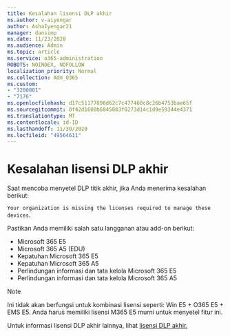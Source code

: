 ```yaml
---
title: Kesalahan lisensi DLP akhir
ms.author: v-aiyengar
author: AshaIyengar21
manager: dansimp
ms.date: 11/23/2020
ms.audience: Admin
ms.topic: article
ms.service: o365-administration
ROBOTS: NOINDEX, NOFOLLOW
localization_priority: Normal
ms.collection: Adm_O365
ms.custom:
- "3200001"
- "7176"
ms.openlocfilehash: d17c51177898d62c7c477460c8c26b4753bae65f
ms.sourcegitcommit: 0f42d1600b6845083f0273d14c1d9e59344e4371
ms.translationtype: MT
ms.contentlocale: id-ID
ms.lasthandoff: 11/30/2020
ms.locfileid: "49564611"
---
```

# <a name="endpoint-dlp-licensing-error"></a>Kesalahan lisensi DLP akhir

Saat mencoba menyetel DLP titik akhir, jika Anda menerima kesalahan berikut:

`Your organization is missing the licenses required to manage these devices`.

Pastikan Anda memiliki salah satu langganan atau add-on berikut:

- Microsoft 365 E5
- Microsoft 365 A5 (EDU)
- Kepatuhan Microsoft 365 E5
- Kepatuhan Microsoft 365 A5
- Perlindungan informasi dan tata kelola Microsoft 365 E5
- Perlindungan informasi dan tata kelola Microsoft 365 A5

> [!NOTE]
> Ini tidak akan berfungsi untuk kombinasi lisensi seperti: Win E5 + O365 E5 + EMS E5. Anda harus memiliki lisensi M365 E5 murni untuk menyetel fitur ini.

Untuk informasi lisensi DLP akhir lainnya, lihat [lisensi DLP akhir.](https://docs.microsoft.com/microsoft-365/compliance/endpoint-dlp-getting-started#onboarding-devices-into-device-management)
